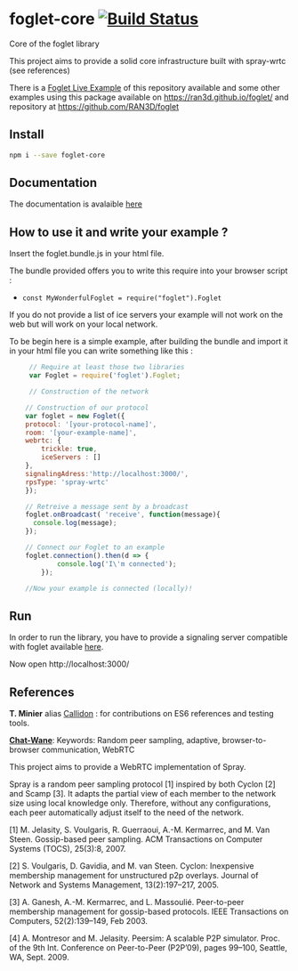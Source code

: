 # foglet-core [![Build Status](https://travis-ci.org/RAN3D/foglet-core.svg?branch=master)](https://travis-ci.org/RAN3D/foglet-core)
Core of the foglet library

This project aims to provide a solid core infrastructure built with spray-wrtc (see references)

There is a [Foglet Live Example](https://ran3d.github.io/foglet-core/example/foglet/foglet.html) of this repository available and some other examples using this package available on https://ran3d.github.io/foglet/ and repository at https://github.com/RAN3D/foglet   

## Install

```bash
npm i --save foglet-core
```
## Documentation

The documentation is avalaible [here](https://ran3d.github.io/foglet-core/)

## 

## How to use it and write your example ?

Insert the foglet.bundle.js in your html file.

The bundle provided offers you to write this require into your browser script :
- ``` const MyWonderfulFoglet = require("foglet").Foglet ```

If you do not provide a list of ice servers your example will not work on the web but will work on your local network.

To be begin here is a simple example, after building the bundle and import it in your html file you can write something like this :
```javascript
     // Require at least those two libraries
     var Foglet = require('foglet').Foglet;

     // Construction of the network

    // Construction of our protocol
    var foglet = new Foglet({
	protocol: '[your-protocol-name]',
	room: '[your-example-name]',
	webrtc:	{
		trickle: true,
		iceServers : []
	},
	signalingAdress:'http://localhost:3000/',
	rpsType: 'spray-wrtc'
    });

    // Retreive a message sent by a broadcast
    foglet.onBroadcast( 'receive', function(message){
      console.log(message);
    });

    // Connect our Foglet to an example
    foglet.connection().then(d => {
			console.log('I\'m connected');
		});

    //Now your example is connected (locally)!
```

## Run

In order to run the library, you have to provide a signaling server compatible with foglet available [here](https://github.com/folkvir/foglet-signaling-server).

Now open http://localhost:3000/


## References

**T. Minier** alias [Callidon](https://github.com/Callidon) :  for contributions on ES6 references and testing tools.

**[Chat-Wane](https://github.com/Chat-Wane/)**:
Keywords: Random peer sampling, adaptive, browser-to-browser communication, WebRTC

This project aims to provide a WebRTC implementation of Spray.

Spray is a random peer sampling protocol [1] inspired by both Cyclon [2] and Scamp [3]. It adapts the partial view of each member to the network size using local knowledge only. Therefore, without any configurations, each peer automatically adjust itself to the need of the network.

[1] M. Jelasity, S. Voulgaris, R. Guerraoui, A.-M. Kermarrec, and M. Van Steen. Gossip-based peer sampling. ACM Transactions on Computer Systems (TOCS), 25(3):8, 2007.

[2] S. Voulgaris, D. Gavidia, and M. van Steen. Cyclon: Inexpensive membership management for unstructured p2p overlays. Journal of Network and Systems Management, 13(2):197–217, 2005.

[3] A. Ganesh, A.-M. Kermarrec, and L. Massoulié. Peer-to-peer membership management for gossip-based protocols. IEEE Transactions on Computers, 52(2):139–149, Feb 2003.

[4] A. Montresor and M. Jelasity. Peersim: A scalable P2P simulator. Proc. of the 9th Int. Conference on Peer-to-Peer (P2P’09), pages 99–100, Seattle, WA, Sept. 2009.
